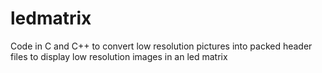 # ledmatrix
Code in C and C++ to convert low resolution pictures into packed header files to display low resolution images in an led matrix
